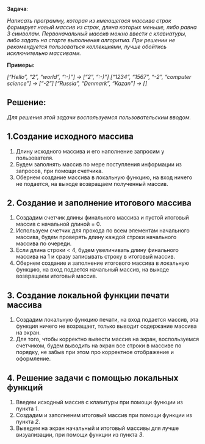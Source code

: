 **Задача**: 

*Написать программу, которая из имеющегося массива строк формирует новый массив из строк, длина которых меньше, либо равна 3 символам. Первоначальный массив можно ввести с клавиатуры, либо задать на старте выполнения алгоритма. При решении не рекомендуется пользоваться коллекциями, лучше обойтись исключительно массивами.*

**Примеры:**

*[“Hello”, “2”, “world”, “:-)”] → [“2”, “:-)”]
[“1234”, “1567”, “-2”, “computer science”] → [“-2”]
[“Russia”, “Denmark”, “Kazan”] → []*

## Решение:
*Для решения этой задачи воспользуемся пользовательским вводом.*

## 1.Создание исходного массива

1. Длину исходного массива и его наполнение запросим у пользователя.
2. Будем заполнять массив по мере поступления информации из запросов, при помощи счетчика.
3. Обернем создание массива в локальную функцию, на вход ничего не подается, на выходе возвращаем полученный массив.

## 2. Создание и заполнение итогового массива

1. Создадим счетчик длины финального массива и пустой итоговый массив с начальной длиной = 0.
2. Используем счетчик для прохода по всем элементам начального массива, будем проверять длину каждой строки начального массива по очереди.
3. Если длина строки < 4, будем увеличивать длину финального массива на 1 и сразу записывать строку в итоговый массив.
4. Обернем создание и заполнение итогового массива в локальную функцию, на вход подается начальный массив, на выходе возвращаем итоговый массив.

## 3. Cоздание локальной функции печати массива

1. Создадим локальную функцию печати, на вход подается массив, эта функция ничего не возращает, только выводит содержание массива на экран.
2. Для того, чтобы корректно вывести массив на экран, воспользуемся счетчиком, будем выводить на экран все строки в массиве по порядку, не забыв при этом про корректное отображение и оформление.

## 4. Решение задачи с помощью локальных функций

1. Введем исходный массив с клавитуры при помощи функции из пункта *1*.
2. Создадим и заполненим итоговый массив при помощи функции из пункта *2*.
3. Выведем на экран начальный и итоговый массивы для лучше визуализации, при помощи функции из пункта *3*.
